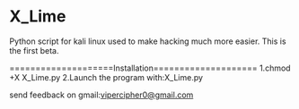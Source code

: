 # X_Lime
Python script for kali linux used to make hacking much more easier.
This is the first beta.

====================Installation====================
1.chmod +X X_Lime.py
2.Launch the program with:X_Lime.py

send feedback on gmail:vipercipher0@gmail.com


